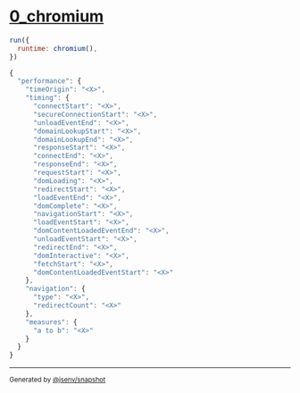 # [0_chromium](../../performance_browsers.test.mjs#L31)

```js
run({
  runtime: chromium(),
})
```

```js
{
  "performance": {
    "timeOrigin": "<X>",
    "timing": {
      "connectStart": "<X>",
      "secureConnectionStart": "<X>",
      "unloadEventEnd": "<X>",
      "domainLookupStart": "<X>",
      "domainLookupEnd": "<X>",
      "responseStart": "<X>",
      "connectEnd": "<X>",
      "responseEnd": "<X>",
      "requestStart": "<X>",
      "domLoading": "<X>",
      "redirectStart": "<X>",
      "loadEventEnd": "<X>",
      "domComplete": "<X>",
      "navigationStart": "<X>",
      "loadEventStart": "<X>",
      "domContentLoadedEventEnd": "<X>",
      "unloadEventStart": "<X>",
      "redirectEnd": "<X>",
      "domInteractive": "<X>",
      "fetchStart": "<X>",
      "domContentLoadedEventStart": "<X>"
    },
    "navigation": {
      "type": "<X>",
      "redirectCount": "<X>"
    },
    "measures": {
      "a to b": "<X>"
    }
  }
}
```

---

<sub>
  Generated by <a href="https://github.com/jsenv/core/tree/main/packages/tooling/snapshot">@jsenv/snapshot</a>
</sub>
